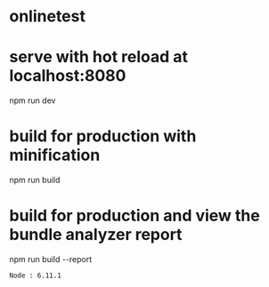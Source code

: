 # onlinetest

# serve with hot reload at localhost:8080
npm run dev

# build for production with minification
npm run build

# build for production and view the bundle analyzer report
npm run build --report
```
Node : 6.11.1